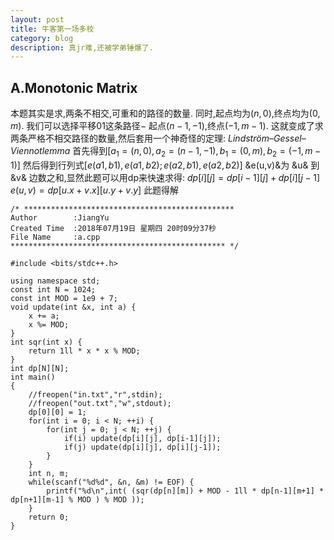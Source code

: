 ```yaml
---
layout: post
title: 牛客第一场多校
category: blog
description: 真jr难,还被学弟锤爆了.
---
```

## A.Monotonic Matrix
本题其实是求,两条不相交,可重和的路径的数量.
同时,起点均为$(n,0)$,终点均为$(0,m)$.
我们可以选择平移01这条路径$-\>$起点$(n-1, -1)$,终点$(-1, m-1)$.
这就变成了求两条严格不相交路径的数量,然后套用一个神奇怪的定理:
$Lindström–Gessel–Viennot lemma$
首先得到$[a_{1} = (n, 0), a_{2} = (n-1, -1), b_{1} = (0, m), b_{2} = (-1, m-1)]$
然后得到行列式$[e(a1, b1), e(a1, b2); e(a2, b1), e(a2, b2)]$
&e(u,v)&为 &u& 到 &v& 边数之和,显然此题可以用dp来快速求得:
$dp[i][j] = dp[i-1][j] + dp[i][j-1]$
$e(u,v) = dp[u.x + v.x][u.y + v.y]$
此题得解
```
/* ***********************************************
Author        :JiangYu
Created Time  :2018年07月19日 星期四 20时09分37秒
File Name     :a.cpp
************************************************ */
 
#include <bits/stdc++.h>
 
using namespace std;
const int N = 1024;
const int MOD = 1e9 + 7;
void update(int &x, int a) {
    x += a;
    x %= MOD;
}
int sqr(int x) {
    return 1ll * x * x % MOD;
}
int dp[N][N];
int main()
{
    //freopen("in.txt","r",stdin);
    //freopen("out.txt","w",stdout);
    dp[0][0] = 1;
    for(int i = 0; i < N; ++i) {
        for(int j = 0; j < N; ++j) {
            if(i) update(dp[i][j], dp[i-1][j]);
            if(j) update(dp[i][j], dp[i][j-1]);
        }
    }
    int n, m;
    while(scanf("%d%d", &n, &m) != EOF) {
        printf("%d\n",int( (sqr(dp[n][m]) + MOD - 1ll * dp[n-1][m+1] * dp[n+1][m-1] % MOD ) % MOD ));
    }
    return 0;
}
```

